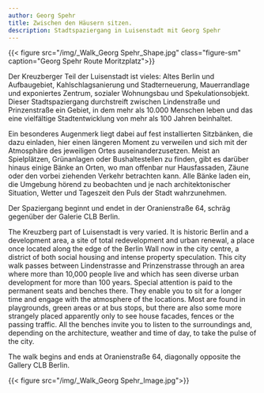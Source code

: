 ```yaml
---
author: Georg Spehr
title: Zwischen den Häusern sitzen.
description: Stadtspaziergang in Luisenstadt mit Georg Spehr
---
```


{{< figure src="/img/_Walk_Georg Spehr_Shape.jpg" class="figure-sm" caption="Georg Spehr Route Moritzplatz">}}


Der Kreuzberger Teil der Luisenstadt ist vieles: Altes Berlin und Aufbaugebiet, Kahlschlagsanierung und Stadterneuerung, Mauerrandlage und exponiertes Zentrum, sozialer Wohnungsbau und Spekulationsobjekt. Dieser Stadtspaziergang durchstreift zwischen Lindenstraße und Prinzenstraße ein Gebiet, in dem mehr als 10.000 Menschen leben und das eine vielfältige Stadtentwicklung von mehr als 100 Jahren beinhaltet.

Ein besonderes Augenmerk liegt dabei auf fest installierten Sitzbänken, die dazu einladen, hier einen längeren Moment zu verweilen und sich mit der Atmosphäre des jeweiligen Ortes auseinanderzusetzen. Meist an Spielplätzen, Grünanlagen oder Bushaltestellen zu finden, gibt es darüber hinaus einige Bänke an Orten, wo man offenbar nur Hausfassaden, Zäune oder den vorbei ziehenden Verkehr betrachten kann. Alle Bänke laden ein, die Umgebung hörend zu beobachten und je nach architektonischer Situation, Wetter und Tageszeit den Puls der Stadt wahrzunehmen.

Der Spaziergang beginnt und endet in der Oranienstraße 64, schräg gegenüber der Galerie CLB Berlin.


The Kreuzberg part of Luisenstadt is very varied. It is historic Berlin and a development area, a site of total redevelopment and urban renewal, a place once located along the edge of the Berlin Wall now in the city centre, a district of both social housing and intense property speculation. This city walk passes between Lindenstrasse and Prinzenstrasse through an area where more than 10,000 people live and which has seen diverse urban development for more than 100 years.
Special attention is paid to the permanent seats and benches there. They enable you to sit for a longer time and engage with the atmosphere of the locations. Most are found in playgrounds, green areas or at bus stops, but there are also some more strangely placed apparently only to see house facades, fences or the passing traffic. All the benches invite you to listen to the surroundings and, depending on the architecture, weather and time of day, to take the pulse of the city.

The walk begins and ends at Oranienstraße 64, diagonally opposite the Gallery CLB Berlin.

{{< figure src="/img/_Walk_Georg Spehr_Image.jpg">}}




